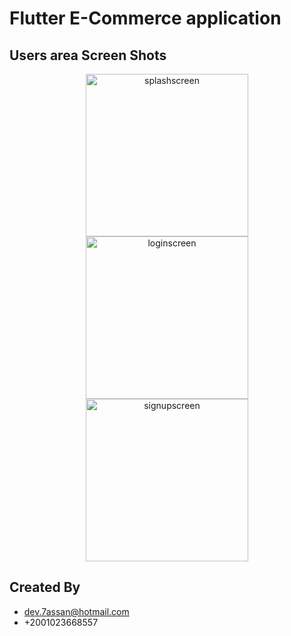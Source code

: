 # Flutter E-Commerce application

## Users area Screen Shots



<p align="center">
    <img src="https://github.com/hassan-thabet/FlutterecommerceApp/blob/master/screenshots/splashscreen.png" width="260" title="splashscreen">
    <img src="https://github.com/hassan-thabet/FlutterecommerceApp/blob/master/screenshots/loginscreen.png" width="260" title="loginscreen">
    <img src="https://github.com/hassan-thabet/FlutterecommerceApp/blob/master/screenshots/signupscreen.png" width="260" title="signupscreen">
</p>


## Created By
- dev.7assan@hotmail.com
- +2001023668557
